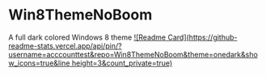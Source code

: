 # Win8ThemeNoBoom
A full dark colored Windows 8 theme
[![Readme Card](https://github-readme-stats.vercel.app/api/pin/?username=acccounttest&repo=Win8ThemeNoBoom&theme=onedark&show_icons=true&line height=3&count_private=true)](https://github.com/acccounttest/Win8ThemeNoBoom)
